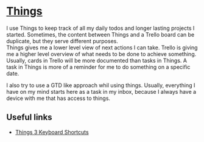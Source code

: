 # [Things](https://culturedcode.com/things/)

I use Things to keep track of all my daily todos and longer lasting projects I started. Sometimes, the content between Things and a Trello board can be duplicate, but they serve different purposes.  
Things gives me a lower level view of next actions I can take. Trello is giving me a higher level overview of what needs to be done to achieve something. Usually, cards in Trello will be more documented than tasks in Things. A task in Things is more of a reminder for me to do something on a specific date.

I also try to use a GTD like approach whil using things. Usually, everything I have on my mind starts here as a task in my inbox, because I always have a device with me that has access to things.

## Useful links
* [Things 3 Keyboard Shortcuts](https://support.culturedcode.com/customer/en/portal/articles/2785159-keyboard-shortcuts-for-mac)
